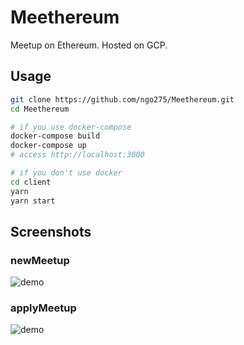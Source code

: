 # Meethereum
Meetup on Ethereum.
Hosted on GCP.

## Usage

```bash
git clone https://github.com/ngo275/Meethereum.git
cd Meethereum

# if you use docker-compose
docker-compose build
docker-compose up
# access http://localhost:3000

# if you don't use docker
cd client
yarn
yarn start
```

## Screenshots

### newMeetup

![demo](https://raw.github.com/wiki/ngo275/Meethereum/images/newMeetup.gif)

### applyMeetup

![demo](https://raw.github.com/wiki/ngo275/Meethereum/images/applyMeetup.gif)
